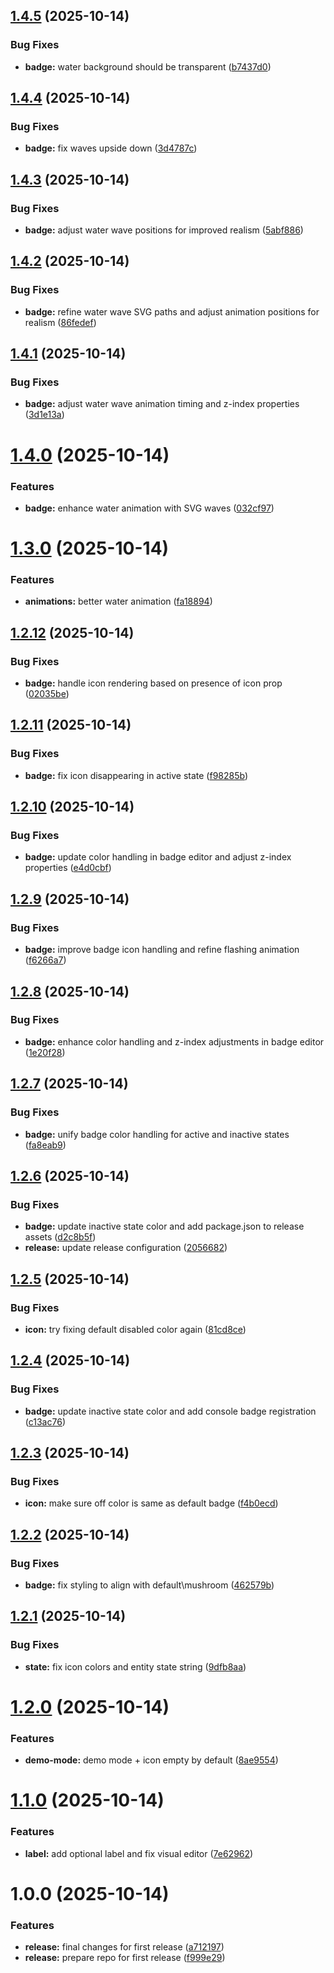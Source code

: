 ## [1.4.5](https://github.com/kibibit/kb-alert-badge/compare/v1.4.4...v1.4.5) (2025-10-14)


### Bug Fixes

* **badge:** water background should be transparent ([b7437d0](https://github.com/kibibit/kb-alert-badge/commit/b7437d05b1b8256cdb436c0bdb6147a89be25066))

## [1.4.4](https://github.com/kibibit/kb-alert-badge/compare/v1.4.3...v1.4.4) (2025-10-14)


### Bug Fixes

* **badge:** fix waves upside down ([3d4787c](https://github.com/kibibit/kb-alert-badge/commit/3d4787c33a5b1ba4584135128149313e9455d59f))

## [1.4.3](https://github.com/kibibit/kb-alert-badge/compare/v1.4.2...v1.4.3) (2025-10-14)


### Bug Fixes

* **badge:** adjust water wave positions for improved realism ([5abf886](https://github.com/kibibit/kb-alert-badge/commit/5abf88693dec6490ff09aedc9c2fc773293d7a8a))

## [1.4.2](https://github.com/kibibit/kb-alert-badge/compare/v1.4.1...v1.4.2) (2025-10-14)


### Bug Fixes

* **badge:** refine water wave SVG paths and adjust animation positions for realism ([86fedef](https://github.com/kibibit/kb-alert-badge/commit/86fedeff7775eb9d0a881ab67dc53d8f2a54b17f))

## [1.4.1](https://github.com/kibibit/kb-alert-badge/compare/v1.4.0...v1.4.1) (2025-10-14)


### Bug Fixes

* **badge:** adjust water wave animation timing and z-index properties ([3d1e13a](https://github.com/kibibit/kb-alert-badge/commit/3d1e13ab9ce9b0292451ebdeaecbceb16063ff66))

# [1.4.0](https://github.com/kibibit/kb-alert-badge/compare/v1.3.0...v1.4.0) (2025-10-14)


### Features

* **badge:** enhance water animation with SVG waves ([032cf97](https://github.com/kibibit/kb-alert-badge/commit/032cf971ec7819cc935d65790c1687fd1a43b965))

# [1.3.0](https://github.com/kibibit/kb-alert-badge/compare/v1.2.12...v1.3.0) (2025-10-14)


### Features

* **animations:** better water animation ([fa18894](https://github.com/kibibit/kb-alert-badge/commit/fa18894fe538240d2b1c4b1459978809e3c95b97))

## [1.2.12](https://github.com/kibibit/kb-alert-badge/compare/v1.2.11...v1.2.12) (2025-10-14)


### Bug Fixes

* **badge:** handle icon rendering based on presence of icon prop ([02035be](https://github.com/kibibit/kb-alert-badge/commit/02035be255461947ecaa33eba40ace2096eba86c))

## [1.2.11](https://github.com/kibibit/kb-alert-badge/compare/v1.2.10...v1.2.11) (2025-10-14)


### Bug Fixes

* **badge:** fix icon disappearing in active state ([f98285b](https://github.com/kibibit/kb-alert-badge/commit/f98285b87ec9f610142f525f9aef6ed0f669e0cf))

## [1.2.10](https://github.com/kibibit/kb-alert-badge/compare/v1.2.9...v1.2.10) (2025-10-14)


### Bug Fixes

* **badge:** update color handling in badge editor and adjust z-index properties ([e4d0cbf](https://github.com/kibibit/kb-alert-badge/commit/e4d0cbff78e3175934c3be34fc3675368857274a))

## [1.2.9](https://github.com/kibibit/kb-alert-badge/compare/v1.2.8...v1.2.9) (2025-10-14)


### Bug Fixes

* **badge:** improve badge icon handling and refine flashing animation ([f6266a7](https://github.com/kibibit/kb-alert-badge/commit/f6266a7ae675fdc5cca36558ded46e7ebf424f9d))

## [1.2.8](https://github.com/kibibit/kb-alert-badge/compare/v1.2.7...v1.2.8) (2025-10-14)


### Bug Fixes

* **badge:** enhance color handling and z-index adjustments in badge editor ([1e20f28](https://github.com/kibibit/kb-alert-badge/commit/1e20f2888693960e31ea71269e6876818114c3b7))

## [1.2.7](https://github.com/kibibit/kb-alert-badge/compare/v1.2.6...v1.2.7) (2025-10-14)


### Bug Fixes

* **badge:** unify badge color handling for active and inactive states ([fa8eab9](https://github.com/kibibit/kb-alert-badge/commit/fa8eab985b42b31a61b1c3bf455f810d0832ac7f))

## [1.2.6](https://github.com/kibibit/kb-alert-badge/compare/v1.2.5...v1.2.6) (2025-10-14)


### Bug Fixes

* **badge:** update inactive state color and add package.json to release assets ([d2c8b5f](https://github.com/kibibit/kb-alert-badge/commit/d2c8b5fd445f5583c6b15081a6ea7acf08cb9f7a))
* **release:** update release configuration ([2056682](https://github.com/kibibit/kb-alert-badge/commit/2056682dd30aeb228e9a182218ad9e0c559b7863))

## [1.2.5](https://github.com/kibibit/kb-alert-badge/compare/v1.2.4...v1.2.5) (2025-10-14)


### Bug Fixes

* **icon:** try fixing default disabled color again ([81cd8ce](https://github.com/kibibit/kb-alert-badge/commit/81cd8ce6c1dc14db7211ff2938a2148da0be07a7))

## [1.2.4](https://github.com/kibibit/kb-alert-badge/compare/v1.2.3...v1.2.4) (2025-10-14)


### Bug Fixes

* **badge:** update inactive state color and add console badge registration ([c13ac76](https://github.com/kibibit/kb-alert-badge/commit/c13ac76734cdc9ea47963b40a3f2c13a1fc6533c))

## [1.2.3](https://github.com/kibibit/kb-alert-badge/compare/v1.2.2...v1.2.3) (2025-10-14)


### Bug Fixes

* **icon:** make sure off color is same as default badge ([f4b0ecd](https://github.com/kibibit/kb-alert-badge/commit/f4b0ecd189fb04ec9e3c37302050b23f76efce9e))

## [1.2.2](https://github.com/kibibit/kb-alert-badge/compare/v1.2.1...v1.2.2) (2025-10-14)


### Bug Fixes

* **badge:** fix styling to align with default\mushroom ([462579b](https://github.com/kibibit/kb-alert-badge/commit/462579be36d22e514f6b417f81f7e5c56a6dd711))

## [1.2.1](https://github.com/kibibit/kb-alert-badge/compare/v1.2.0...v1.2.1) (2025-10-14)


### Bug Fixes

* **state:** fix icon colors and entity state string ([9dfb8aa](https://github.com/kibibit/kb-alert-badge/commit/9dfb8aac11b67f1e26ddc03a4c218cf51844bd4c))

# [1.2.0](https://github.com/kibibit/kb-alert-badge/compare/v1.1.0...v1.2.0) (2025-10-14)


### Features

* **demo-mode:** demo mode + icon empty by default ([8ae9554](https://github.com/kibibit/kb-alert-badge/commit/8ae9554bc2894e29532cc366e2df25a358b94ed3))

# [1.1.0](https://github.com/kibibit/kb-alert-badge/compare/v1.0.0...v1.1.0) (2025-10-14)


### Features

* **label:** add optional label and fix visual editor ([7e62962](https://github.com/kibibit/kb-alert-badge/commit/7e62962758055c29d1f76bcc5ab611a2abdd3600))

# 1.0.0 (2025-10-14)


### Features

* **release:** final changes for first release ([a712197](https://github.com/kibibit/kb-alert-badge/commit/a7121977850378cc6febebc2860989a7c883c04b))
* **release:** prepare repo for first release ([f999e29](https://github.com/kibibit/kb-alert-badge/commit/f999e293d8854b4ae77bd9351650a819482f9853))
